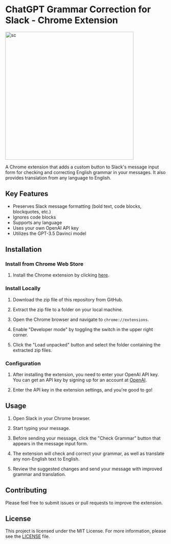 # ChatGPT Grammar Correction for Slack - Chrome Extension
<img width="400" alt="sc" src="https://user-images.githubusercontent.com/6884679/231226871-d4659539-0470-4e83-8800-8d5cea06d662.png">

A Chrome extension that adds a custom button to Slack's message input form for checking and correcting English grammar in your messages. It also provides translation from any language to English.

## Key Features

- Preserves Slack message formatting (bold text, code blocks, blockquotes, etc.)
- Ignores code blocks
- Supports any language
- Uses your own OpenAI API key
- Utilizes the GPT-3.5 Davinci model

## Installation

### Install from Chrome Web Store

1. Install the Chrome extension by clicking [here](https://chrome.google.com/webstore/detail/chatgpt-grammar-correctio/lecfblaooonakdbjhdnkoefhlngjkafl).

### Install Locally

1. Download the zip file of this repository from GitHub.

2. Extract the zip file to a folder on your local machine.

3. Open the Chrome browser and navigate to `chrome://extensions`.

4. Enable "Developer mode" by toggling the switch in the upper right corner.

5. Click the "Load unpacked" button and select the folder containing the extracted zip files.

### Configuration

1. After installing the extension, you need to enter your OpenAI API key. You can get an API key by signing up for an account at [OpenAI](https://beta.openai.com/signup/).

2. Enter the API key in the extension settings, and you're good to go!

## Usage

1. Open Slack in your Chrome browser.

2. Start typing your message.

3. Before sending your message, click the "Check Grammar" button that appears in the message input form.

4. The extension will check and correct your grammar, as well as translate any non-English text to English.

5. Review the suggested changes and send your message with improved grammar and translation.

## Contributing

Please feel free to submit issues or pull requests to improve the extension.

## License

This project is licensed under the MIT License. For more information, please see the [LICENSE](LICENSE) file.
